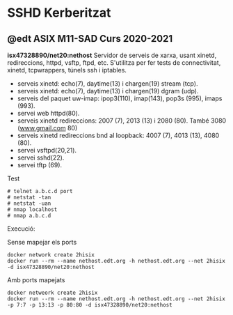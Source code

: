 # SSHD Kerberitzat
## @edt ASIX M11-SAD Curs 2020-2021

**isx47328890/net20:nethost** Servidor de serveis de xarxa, usant xinetd, redireccions, httpd, 
  vsftp, ftpd, etc. S'utilitza per fer tests de connectivitat, xinetd, tcpwrappers, túnels ssh i iptables.

 * serveis xinetd: echo(7), daytime(13) i chargen(19) stream (tcp).
 * serveis xinetd: echo(7), daytime(13) i chargen(19) dgram (udp).
 * serveis del paquet uw-imap: ipop3(110), imap(143), pop3s (995), imaps (993).
 * servei web httpd(80).
 * serveis xinetd redireccions: 2007 (7), 2013 (13) i 2080 (80). També 3080 (www.gmail.com 80)
 * serveis xinetd redireccions bnd al loopback: 4007 (7), 4013 (13), 4080 (80).
 * servei vsftpd(20,21).
 * servei sshd(22).
 * servei tftp (69).
 
Test
```
# telnet a.b.c.d port
# netstat -tan
# netstat -uan
# nmap localhost
# nmap a.b.c.d
```

Execució:

Sense mapejar els ports
```
docker network create 2hisix
docker run --rm --name nethost.edt.org -h nethost.edt.org --net 2hisix -d isx47328890/net20:nethost
```

Amb ports mapejats
```
docker netweork create 2hisix
docker run --rm --name nethost.edt.org -h nethost.edt.org --net 2hisix -p 7:7 -p 13:13 -p 80:80 -d isx47328890/net20:nethost
```





